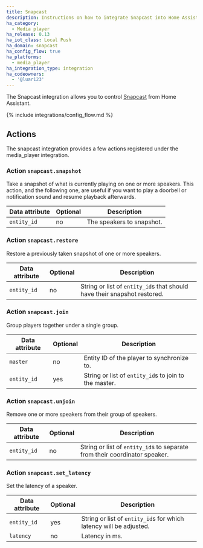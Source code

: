 ```yaml
---
title: Snapcast
description: Instructions on how to integrate Snapcast into Home Assistant.
ha_category:
  - Media player
ha_release: 0.13
ha_iot_class: Local Push
ha_domain: snapcast
ha_config_flow: true
ha_platforms:
  - media_player
ha_integration_type: integration
ha_codeowners:
  - '@luar123'
---
```


The Snapcast integration allows you to control [Snapcast](https://github.com/badaix/snapcast) from Home Assistant.

{% include integrations/config_flow.md %}

## Actions

The snapcast integration provides a few actions registered under the media_player integration.

### Action `snapcast.snapshot`

Take a snapshot of what is currently playing on one or more speakers. This action, and the following one, are useful if you want to play a doorbell or notification sound and resume playback afterwards.

| Data attribute | Optional | Description |
| ---------------------- | -------- | ----------- |
| `entity_id` | no | The speakers to snapshot.

### Action `snapcast.restore`

Restore a previously taken snapshot of one or more speakers.

| Data attribute | Optional | Description |
| ---------------------- | -------- | ----------- |
| `entity_id` | no | String or list of `entity_id`s that should have their snapshot restored.

### Action `snapcast.join`

Group players together under a single group.

| Data attribute | Optional | Description |
| ---------------------- | -------- | ----------- |
| `master` | no | Entity ID of the player to synchronize to.
| `entity_id` | yes | String or list of `entity_id`s to join to the master.

### Action `snapcast.unjoin`

Remove one or more speakers from their group of speakers.

| Data attribute | Optional | Description |
| ---------------------- | -------- | ----------- |
| `entity_id` | no | String or list of `entity_id`s to separate from their coordinator speaker.

### Action `snapcast.set_latency`

Set the latency of a speaker.

| Data attribute | Optional | Description |
| ---------------------- | -------- | ----------- |
| `entity_id` | yes | String or list of `entity_id`s for which latency will be adjusted.
| `latency` | no | Latency in ms.
